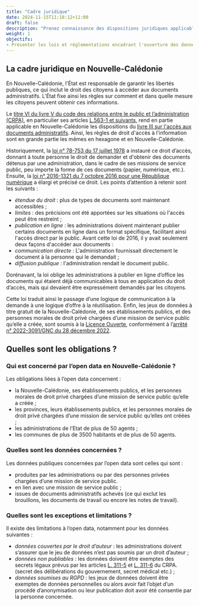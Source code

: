 ```yaml
---
title: "Cadre juridique"
date: 2024-11-15T11:18:12+11:00
draft: false
description: "Prenez connaissance des dispositions juridiques applicables en Nouvelle-Calédonie"
weight: 1
objectifs:
- Présenter les lois et réglementations encadrant l'ouverture des données publiques en Nouvelle-Calédonie, afin d'assurer une utilisation conforme et responsable.
---
```



## La cadre juridique en Nouvelle-Calédonie
En Nouvelle-Calédonie, l'État est responsable de garantir les libertés publiques, ce qui inclut le droit des citoyens à accéder aux documents administratifs. L'État fixe ainsi les règles sur comment et dans quelle mesure les citoyens peuvent obtenir ces informations.

Le [titre VI du livre V du code des relations entre le public et l’administration (CRPA)](https://www.legifrance.gouv.fr/codes/section_lc/LEGITEXT000031366350/LEGISCTA000031368104/2024-12-19/#LEGISCTA000031368104), en particulier ses articles [L.563-1 et suivants](https://www.legifrance.gouv.fr/codes/section_lc/LEGITEXT000031366350/LEGISCTA000031368104/#LEGISCTA000031368104), rend en partie applicable en Nouvelle-Calédonie les dispositions du [livre III sur l'accès aux documents administratifs](https://www.legifrance.gouv.fr/codes/section_lc/LEGITEXT000031366350/LEGISCTA000031367685/2024-12-19/#LEGISCTA000031367685). Ainsi, les règles de droit d'accès à l'information sont en grande partie les mêmes en hexagone et en Nouvelle-Calédonie. 

Historiquement, la [loi n° 78-753 du 17 juillet 1978](https://www.legifrance.gouv.fr/loda/id/JORFTEXT000000339241) a instauré ce droit d’accès, donnant à toute personne le droit de demander et d'obtenir des documents détenus par une administration, dans le cadre de ses missions de service public, peu importe la forme de ces documents (papier, numérique, etc.).
Ensuite, la [loi n° 2016-1321 du 7 octobre 2016 pour une République numérique](https://www.legifrance.gouv.fr/jorf/id/JORFTEXT000033202746) a élargi et précisé ce droit. Les points d’attention à retenir sont les suivants :
- *étendue du droit* : plus de types de documents sont maintenant accessibles ;
- *limites* : des précisions ont été apportées sur les situations où l'accès peut être restreint ;
- *publication en ligne* : les administrations doivent maintenant publier certains documents en ligne dans un format spécifique, facilitant ainsi l'accès direct par le public.
Avant cette loi de 2016, il y avait seulement deux façons d'accéder aux documents :
- *communication directe* : L'administration fournissait directement le document à la personne qui le demandait ;
- *diffusion publique* : l'administration rendait le document public. 

Dorénavant, la loi oblige les administrations à publier en ligne d’office les documents qui étaient déjà communicables à tous en application du droit d’accès, mais qui devaient être expressément demandés par les citoyens.

Cette loi traduit ainsi le passage d’une logique de communication à la demande à une logique d’offre à la réutilisation.
Enfin, les jeux de données à titre gratuit de la Nouvelle-Calédonie, de ses établissements publics, et des personnes morales de droit privé chargées d’une mission de service public qu’elle a créée, sont soumis à la [Licence Ouverte](https://www.etalab.gouv.fr/wp-content/uploads/2017/04/ETALAB-Licence-Ouverte-v2.0.pdf), conformément à l’[arrêté n° 2022-3091/GNC du 28 décembre 2022](https://juridoc.gouv.nc/juridoc/jdwebe.nsf/joncentry?openpage&ap=2023&page=66).

## Quelles sont les obligations ?

### Qui est concerné par l’open data en Nouvelle-Calédonie ?
Les obligations liées à l’open data concernent : 
- la Nouvelle-Calédonie, ses établissements publics, et les personnes morales de droit privé chargées d’une mission de service public qu’elle a créée ; 
- les provinces, leurs établissements publics, et les personnes morales de droit privé chargées d’une mission de service public qu’elles ont créées ; 
- les administrations de l’Etat de plus de 50 agents ; 
- les communes de plus de 3500 habitants et de plus de 50 agents. 

### Quelles sont les données concernées ? 
Les données publiques concernées par l’open data sont celles qui sont : 
- produites par les administrations ou par des personnes privées chargées d’une mission de service public. 
- en lien avec une mission de service public ; 
- issues de documents administratifs achevés (ce qui exclut les brouillons, les documents de travail ou encore les notes de travail).

### Quelles sont les exceptions et limitations ?
Il existe des limitations à l’open data, notamment pour les données suivantes : 
- *données couvertes par le droit d’auteur* : les administrations doivent s’assurer que le jeu de données n’est pas soumis par un droit d’auteur ; 
- *données non publiables* : les données doivent être exemptes des secrets légaux prévus par les articles [L. 311-5](https://www.legifrance.gouv.fr/codes/article_lc/LEGIARTI000033265181) et [L. 311-6](https://www.legifrance.gouv.fr/codes/article_lc/LEGIARTI000037269056) du CRPA. (secret des délibérations du gouvernement, secret médical etc.) ;
- *données soumises au RGPD* : les jeux de données doivent être exemptes de données personnelles ou alors avoir fait l’objet d’un procédé d’anonymisation ou leur publication doit avoir été consentie par la personne concernée. 

